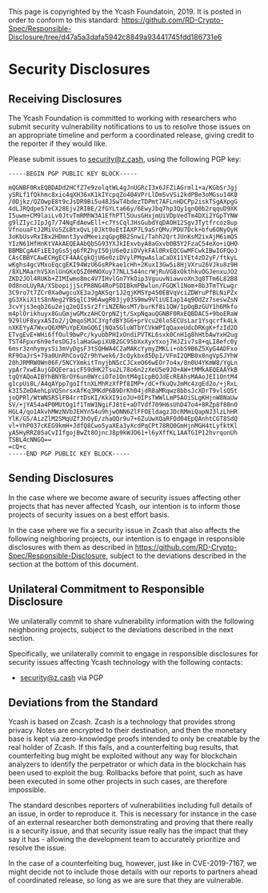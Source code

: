 This page is copyrighted by the Ycash Foundatoin, 2019. It is posted in order to conform to this standard: https://github.com/RD-Crypto-Spec/Responsible-Disclosure/tree/d47a5a3dafa5942c8849a93441745fdd186731e6

# Security Disclosures
## Receiving Disclosures

The Ycash Foundation is committed to working with researchers who submit security vulnerability notifications to us to resolve those issues on an appropriate timeline and perform a coordinated release, giving credit to the reporter if they would like.

Please submit issues to security@z.cash, using the following PGP key:

```
-----BEGIN PGP PUBLIC KEY BLOCK-----

mQGNBF0RxEQBDADd2HCfZ7e9zolqtWL4gJnUGRcI3x6JFZiAGrml1+a/KGbSrJgj
ySRLf1fQkhmc8xic4qXH36xK1kIYcpqZo404VPrLlDmSvVSi2kdPBe3oMGsu14K8
/0Djkz/QZOwpE8t9cJsDR9Bi5u48JSwT4bdezTDPmt7AFLnHDCPp2iskTSgAXpgG
4dLJRQdpe57eCX28Ejv2RIBE/2fGYLta66y/6EwyJbq7hp3Qy1gnQ0b2rqquD9XK
I5uwm+CM9laiLv0JtvTmRMhW3A1EfhPTl5UusGHxjmUiVDpVedTm4DXi2YGpTYNW
g9lZIycJIpJg7/74NqFdAewEll+c7YsCqlJHsGubdYqDAOH12SgvJTytfrcoz8up
VfnouaFtJ2MiVo5ZsBtxQvLj0Jkt0oEtIAXP7L9aSrQMv/PDU7Dck+bfu6ONyOyH
3oKbUsvRxIBx2HDmnt3yvdMeeizqGpgBB2Snw1/Tahh2QrtJUnKsM2ixAjM6imQS
YIzN61HfHnKtVAkAEQEAAbQbSG93YXJkIExvbyA8aGxvb0B5Y2FzaC54eXo+iQHO
BBMBCgA4FiEE1gGs5jq6fRZhyI5OjU6e0ziDVykFAl0RxEQCGwMFCwkIBwIGFQoJ
CAsCBBYCAwECHgECF4AACgkQjU6e0ziDVylPMgwAslaCaDX11YEt4zD2yF/ftkyL
wKghs4gcVMxoEqcgEKI94WzU6GsRPkae1cHh+2KuxI3Gw5i8HjVXru26VJku8z9H
/8XLMAarhVSXnlUnGKxQSZ0HNOXuy77NLL544ncrWjRuVG8xOkthkvOGJenxuJO2
ZKD2JOl4RUKb+ZIMIwmo8mc4V7IHvlGn7YkOip3VguuvNiawvoXn3q8TTm6L82B8
0d8noLUyRA/XSbopijjScPR8NG4RoPSDIBkmPBwlun/FGQKl1Nom+8b3TmTYLwgr
3C9ro7t7ZCr0Xa0wgcuXE3aJgAKSqr1J2qjKMSYp450EBVqVciZDWruPfBLNiPZx
gG3XkiX1tS8nNeg2YBSqlC396AwgR03jy03S9mw9VliUEIap14q9OdZz7seswZsN
3cvYjs3eqb26u2ejq2eQIsSr2friNZENosMT/burKf8i1QW/1pOqBzGUY1h6Mkfo
m4plOrikhuyx8GuGmjwGMxzAHCQrpNZjt/SxpNqauQGNBF0RxEQBDAC5+9boERaW
929lUF8xyxA5Io2/jQmqoSMJC3YgfdBY3G6+prVcu26loSECUsLar1Ysqcrfk4Lk
nXKEYyA7WxvQ6XMPuYpEXmGQ6IjNQaSGluWTbYCVkWPIqQaxeUdcDRKgK+fzId2D
ETvgEvE+WHi6ffOul9bwPc/kyubbPHIxOndiPVTKL6sxk0CnH1g8hHtbAwYxH2ug
TST4Fpxr6h9efesDGJslaHaGwpiXUB2GC95bXxXyxYxoj7HJZiv7s8+qLI8efc0y
6msr3znhymysSi3mVyDgsF3tSQHWA4C2aMAKcYymyZMKLi+obS9B6Z5XyG4ADFxo
RF9OaJrS+79a0UnRhCovQZr9hYwek6/3cQykbxd5Dp1/VFmI2QMB0x8ngVpSJYhW
20hJRMRW0Wn06F/5NCYXmkitTnyjbN5cCJCxeO66wEOr7o4x/8n0U4YKmW8/YgLn
ypAr7xwEAujGDQEeraicF59dHK2Tsu2L78o6n2zXeU5e9JO+AW+tMMkAEQEAAYkB
tgQYAQoAIBYhBNYBrOY6un0WYciOTo1OntM4g1cpBQJdEcREAhsMAAoJEI1OntM4
g1cpUi8L/A4qAYpp7goIftnXLMhRzXfPf8IMP+/dC+fkuQvJmMc4zgEd2o/+jRxL
k3I5ZeDAehLpVQSnrsxAfKq3MKdP6B9DrKh04jdR8aMRqwz8bbsJcXDrT9vlsQ5t
joQPRl/WtWNSR5lFB4rrtDsKI/KkXI9ioJU+0IPsTWWlLmP5AOiSLgKHjnW8NaUw
SV/+jYA54a4P0MUtOg1f1TmW1NgiFJ8tE+aDTVdf709H6sUhD47o4+8RZp8f80nO
HGL4/qo1AkvhMWzNVbJEHYn54u9hjwONN6ZlFFOEldagzJDcRMmiQapNJ3lzLhHR
YlK/G5/AizZlM2SMqUZf3hOyE/zhaQQr9u7+6ZuUwXQaRFOd04EpQAnhtCGT8SdQ
vl+YhP037cKEG9kmH+JdfQ8Cwo5yaXEa3yXcdPqCPt78RQ0GmHjnMGH4tLyfktKl
yA5HyRRZ05aCvIIfgojBwZt8OjncJ8p9kWJD61+l6yXffKL1AATGIP12hvrqonUh
TSBL4cNNGQ==
=cQ+c
-----END PGP PUBLIC KEY BLOCK-----
```

## Sending Disclosures

In the case where we become aware of security issues affecting other projects that has never affected Ycash, our intention is to inform those projects of security issues on a best effort basis.

In the case where we fix a security issue in Zcash that also affects the following neighboring projects, our intention is to engage in responsible disclosures with them as described in https://github.com/RD-Crypto-Spec/Responsible-Disclosure, subject to the deviations described in the section at the bottom of this document.

## Unilateral Commitment to Responsible Disclosure

We unilaterally commit to share vulnerability information with the following neighboring projects, subject to the deviations described in the next section.

Specifically, we unilaterally commit to engage in responsible disclosures for security issues affecting Ycash technology with the following contacts:

- security@z.cash via PGP

## Deviations from the Standard

Ycash is based on Zcash. Zcash is a technology that provides strong privacy. Notes are encrypted to their destination, and then the monetary base is kept via zero-knowledge proofs intended to only be creatable by the real holder of Zcash. If this fails, and a counterfeiting bug results, that counterfeiting bug might be exploited without any way for blockchain analyzers to identify the perpetrator or which data in the blockchain has been used to exploit the bug. Rollbacks before that point, such as have been executed in some other projects in such cases, are therefore impossible.

The standard describes reporters of vulnerabilities including full details of an issue, in order to reproduce it. This is necessary for instance in the case of an external researcher both demonstrating and proving that there really is a security issue, and that security issue really has the impact that they say it has - allowing the development team to accurately prioritize and resolve the issue.

In the case of a counterfeiting bug, however, just like in CVE-2019-7167, we might decide not to include those details with our reports to partners ahead of coordinated release, so long as we are sure that they are vulnerable.
